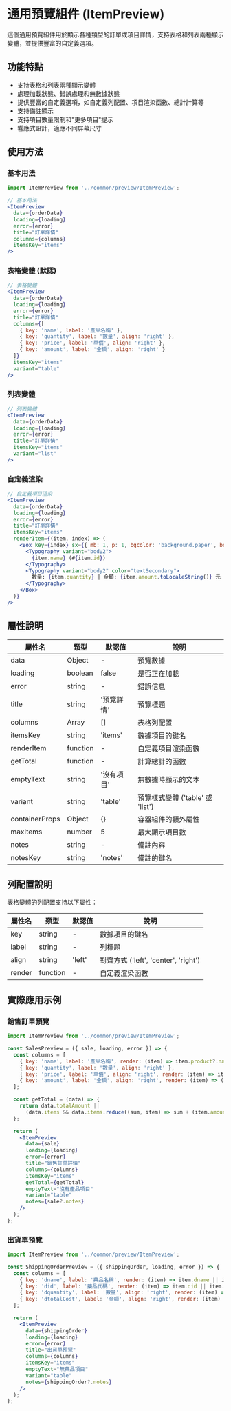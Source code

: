 # 通用預覽組件 (ItemPreview)

這個通用預覽組件用於顯示各種類型的訂單或項目詳情，支持表格和列表兩種顯示變體，並提供豐富的自定義選項。

## 功能特點

- 支持表格和列表兩種顯示變體
- 處理加載狀態、錯誤處理和無數據狀態
- 提供豐富的自定義選項，如自定義列配置、項目渲染函數、總計計算等
- 支持備註顯示
- 支持項目數量限制和"更多項目"提示
- 響應式設計，適應不同屏幕尺寸

## 使用方法

### 基本用法

```jsx
import ItemPreview from '../common/preview/ItemPreview';

// 基本用法
<ItemPreview
  data={orderData}
  loading={loading}
  error={error}
  title="訂單詳情"
  columns={columns}
  itemsKey="items"
/>
```

### 表格變體 (默認)

```jsx
// 表格變體
<ItemPreview
  data={orderData}
  loading={loading}
  error={error}
  title="訂單詳情"
  columns={[
    { key: 'name', label: '產品名稱' },
    { key: 'quantity', label: '數量', align: 'right' },
    { key: 'price', label: '單價', align: 'right' },
    { key: 'amount', label: '金額', align: 'right' }
  ]}
  itemsKey="items"
  variant="table"
/>
```

### 列表變體

```jsx
// 列表變體
<ItemPreview
  data={orderData}
  loading={loading}
  error={error}
  title="訂單詳情"
  itemsKey="items"
  variant="list"
/>
```

### 自定義渲染

```jsx
// 自定義項目渲染
<ItemPreview
  data={orderData}
  loading={loading}
  error={error}
  title="訂單詳情"
  itemsKey="items"
  renderItem={(item, index) => (
    <Box key={index} sx={{ mb: 1, p: 1, bgcolor: 'background.paper', borderRadius: 1 }}>
      <Typography variant="body2">
        {item.name} (#{item.id})
      </Typography>
      <Typography variant="body2" color="textSecondary">
        數量: {item.quantity} | 金額: {item.amount.toLocaleString()} 元
      </Typography>
    </Box>
  )}
/>
```

## 屬性說明

| 屬性名 | 類型 | 默認值 | 說明 |
|--------|------|--------|------|
| data | Object | - | 預覽數據 |
| loading | boolean | false | 是否正在加載 |
| error | string | - | 錯誤信息 |
| title | string | '預覽詳情' | 預覽標題 |
| columns | Array | [] | 表格列配置 |
| itemsKey | string | 'items' | 數據項目的鍵名 |
| renderItem | function | - | 自定義項目渲染函數 |
| getTotal | function | - | 計算總計的函數 |
| emptyText | string | '沒有項目' | 無數據時顯示的文本 |
| variant | string | 'table' | 預覽樣式變體 ('table' 或 'list') |
| containerProps | Object | {} | 容器組件的額外屬性 |
| maxItems | number | 5 | 最大顯示項目數 |
| notes | string | - | 備註內容 |
| notesKey | string | 'notes' | 備註的鍵名 |

## 列配置說明

表格變體的列配置支持以下屬性：

| 屬性名 | 類型 | 默認值 | 說明 |
|--------|------|--------|------|
| key | string | - | 數據項目的鍵名 |
| label | string | - | 列標題 |
| align | string | 'left' | 對齊方式 ('left', 'center', 'right') |
| render | function | - | 自定義渲染函數 |

## 實際應用示例

### 銷售訂單預覽

```jsx
import ItemPreview from '../common/preview/ItemPreview';

const SalesPreview = ({ sale, loading, error }) => {
  const columns = [
    { key: 'name', label: '產品名稱', render: (item) => item.product?.name || item.name },
    { key: 'quantity', label: '數量', align: 'right' },
    { key: 'price', label: '單價', align: 'right', render: (item) => item.price?.toFixed(2) || '0.00' },
    { key: 'amount', label: '金額', align: 'right', render: (item) => (item.amount || (item.price * item.quantity))?.toFixed(2) || '0.00' }
  ];

  const getTotal = (data) => {
    return data.totalAmount || 
      (data.items && data.items.reduce((sum, item) => sum + (item.amount || (item.price * item.quantity) || 0), 0));
  };

  return (
    <ItemPreview
      data={sale}
      loading={loading}
      error={error}
      title="銷售訂單詳情"
      columns={columns}
      itemsKey="items"
      getTotal={getTotal}
      emptyText="沒有產品項目"
      variant="table"
      notes={sale?.notes}
    />
  );
};
```

### 出貨單預覽

```jsx
import ItemPreview from '../common/preview/ItemPreview';

const ShippingOrderPreview = ({ shippingOrder, loading, error }) => {
  const columns = [
    { key: 'dname', label: '藥品名稱', render: (item) => item.dname || item.name },
    { key: 'did', label: '藥品代碼', render: (item) => item.did || item.id },
    { key: 'dquantity', label: '數量', align: 'right', render: (item) => item.dquantity || item.quantity },
    { key: 'dtotalCost', label: '金額', align: 'right', render: (item) => (item.dtotalCost || item.totalCost || 0).toLocaleString() }
  ];

  return (
    <ItemPreview
      data={shippingOrder}
      loading={loading}
      error={error}
      title="出貨單預覽"
      columns={columns}
      itemsKey="items"
      emptyText="無藥品項目"
      variant="table"
      notes={shippingOrder?.notes}
    />
  );
};
```
